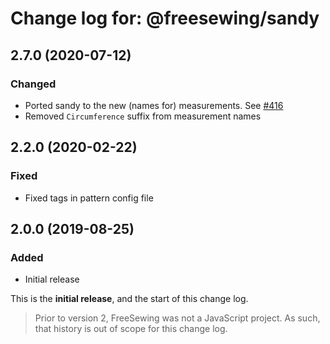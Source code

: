 # Change log for: @freesewing/sandy

## 2.7.0 (2020-07-12)

### Changed

- Ported sandy to the new (names for) measurements. See [#416](https://github.com/freesewing/freesewing/issues/416)
- Removed `Circumference` suffix from measurement names

## 2.2.0 (2020-02-22)

### Fixed

- Fixed tags in pattern config file

## 2.0.0 (2019-08-25)

### Added

- Initial release

This is the **initial release**, and the start of this change log.

> Prior to version 2, FreeSewing was not a JavaScript project.
> As such, that history is out of scope for this change log.
